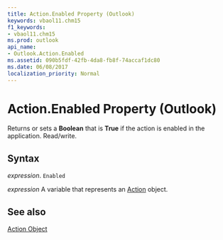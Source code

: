 ```yaml
---
title: Action.Enabled Property (Outlook)
keywords: vbaol11.chm15
f1_keywords:
- vbaol11.chm15
ms.prod: outlook
api_name:
- Outlook.Action.Enabled
ms.assetid: 090b5fdf-42fb-4da8-fb8f-74accaf1dc80
ms.date: 06/08/2017
localization_priority: Normal
---
```



# Action.Enabled Property (Outlook)

Returns or sets a  **Boolean** that is **True** if the action is enabled in the application. Read/write.


## Syntax

_expression_. `Enabled`

_expression_ A variable that represents an [Action](./Outlook.Action.md) object.


## See also


[Action Object](Outlook.Action.md)

